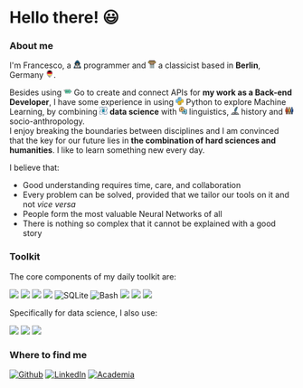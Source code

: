 <h1>Hello there! 😃</h1>

<h3><b>About me</b></h3>

<p>I'm Francesco, a <img src="programmer.png" width="14"/> programmer and <img src="pillar.png" width="14"/> a classicist based in <b>Berlin</b>, Germany <img src="germany.png" width="14"/>.
  
Besides using <img src="go.png" width="14"/> Go to create and connect APIs for <b>my work as a Back-end Developer</b>, I have some experience in using <img src="python.png" width="14"/> Python to explore Machine Learning, by combining <img src="data.png" width="14"/> <b>data science</b> with <img src="languages.png" width="14"/> linguistics, <img src="historia.png" width="14"/> history and <img src="network.png" width="14"/> socio-anthropology. <br>I enjoy breaking the boundaries between disciplines and I am convinced that the key for our future lies in <b>the combination of hard sciences and humanities</b>. I like to learn something new every day.

<!--
Icons from https://www.flaticon.com
-->


I believe that:

- Good understanding requires time, care, and collaboration 
- Every problem can be solved, provided that we tailor our tools on it and not <i>vice versa</i>
- People form the most valuable Neural Networks of all
- There is nothing so complex that it cannot be explained with a good story

</p>

<h3><b>Toolkit</b></h3>

The core components of my daily toolkit are:

<!--
Icons from https://simpleicons.org/
-->

<p>
<img src="https://img.shields.io/badge/python-%233776AB.svg?&style=for-the-badge&logo=python&logoColor=white" height="24" />
<img src="https://img.shields.io/badge/go-%2300ADD8.svg?style=for-the-badge&logo=go&logoColor=white" height="24" />
<img src="https://img.shields.io/badge/Protobuf-4285F4?style=for-the-badge&logo=google&logoColor=white" height="24" />
<img src="https://img.shields.io/badge/Postman-FF6C37?style=for-the-badge&logo=postman&logoColor=white" height="24" />
<img alt="SQLite" src="https://img.shields.io/badge/-SQL-003B57?style=flat-square&logo=sqlite&logoColor=white" height="24" />
<img alt="Bash" src="https://img.shields.io/badge/-Bash-4EAA25?style=flat-square&logo=gnu-bash&logoColor=white" height="24" />
<img src="https://img.shields.io/badge/git-%23F05032.svg?&style=for-the-badge&logo=git&logoColor=white" height="24" />
<img src="https://img.shields.io/badge/docker-%232496ED.svg?&style=for-the-badge&logo=docker&logoColor=white" height="24" />
 <img src="https://img.shields.io/badge/amazon%20aws-%23232F3E.svg?&style=for-the-badge&logo=amazon%20aws&logoColor=white" height="24" />
  
Specifically for data science, I also use:
<p> 
<img src="https://img.shields.io/badge/pandas-%23150458.svg?&style=for-the-badge&logo=pandas&logoColor=white" height="24" />
<img src="https://img.shields.io/badge/scikit--learn-%23F7931E.svg?&style=for-the-badge&logo=scikit-learn&logoColor=black" height="24" />
<img src="https://img.shields.io/badge/TensorFlow-%23FF6F00.svg?style=for-the-badge&logo=TensorFlow&logoColor=white" height="24"></p>





<h3><b>Where to find me</b></h3>
<p>
<a href="https://github.com/fra-mari" target="_blank"><img alt="Github" src="https://img.shields.io/badge/GitHub-%2312100E.svg?&style=flat-square&logo=Github&logoColor=white" height="24"/></a> 
<a href="https://www.linkedin.com/in/francesco-mari87" target="_blank"><img alt="LinkedIn" src="https://img.shields.io/badge/linkedin-%230077B5.svg?&style=flat-square&logo=linkedin&logoColor=white" height="24"/></a>
<a href="https://fu-berlin.academia.edu/FrancescoMari" target="_blank"><img alt="Academia" src="https://img.shields.io/badge/academia-%2341454A.svg?&style=for-the-badge&logo=academia&logoColor=white" height="24"/></a> 




</details>
